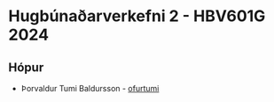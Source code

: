 # Hugbúnaðarverkefni 2 - HBV601G 2024

## Hópur 
- Þorvaldur Tumi Baldursson - [ofurtumi](https://github.com/ofurtumi)
